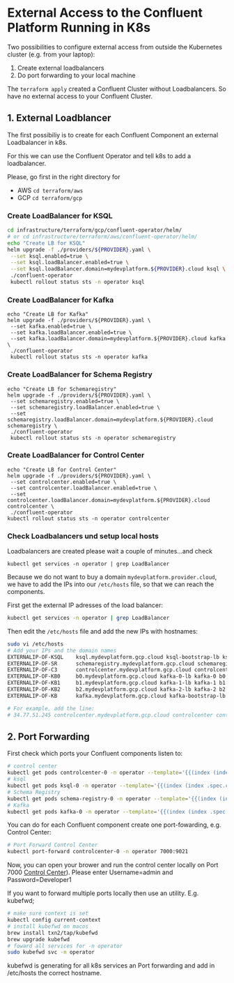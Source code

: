 
# External Access to the Confluent Platform Running in K8s

  Two possibilities to configure external access from outside the Kubernetes cluster (e.g. from your laptop):

  1. Create external loadbalancers
  2. Do port forwarding to your local machine

The `terraform apply` created a Confluent Cluster without Loadbalancers. So have no external access to your Confluent Cluster.

## 1. External Loadblancer

The first possibiliy is to create for each Confluent Component an external Loadbalancer in k8s.

For this we can use the Confluent Operator and tell k8s to add a loadbalancer.

Please, go first in the right directory for
  * AWS `cd terraform/aws`
  * GCP `cd terraform/gcp`

### Create LoadBalancer for KSQL
```bash
cd infrastructure/terraform/gcp/confluent-operator/helm/
# or cd infrastructure/terraform/aws/confluent-operator/helm/
echo "Create LB for KSQL"
helm upgrade -f ./providers/${PROVIDER}.yaml \
 --set ksql.enabled=true \
 --set ksql.loadBalancer.enabled=true \
 --set ksql.loadBalancer.domain=mydevplatform.${PROVIDER}.cloud ksql \
 ./confluent-operator
 kubectl rollout status sts -n operator ksql
```
### Create LoadBalancer for Kafka
```
echo "Create LB for Kafka"
helm upgrade -f ./providers/${PROVIDER}.yaml \
 --set kafka.enabled=true \
 --set kafka.loadBalancer.enabled=true \
 --set kafka.loadBalancer.domain=mydevplatform.${PROVIDER}.cloud kafka \
 ./confluent-operator
 kubectl rollout status sts -n operator kafka
```
### Create LoadBalancer for Schema Registry
```
echo "Create LB for Schemaregistry"
helm upgrade -f ./providers/${PROVIDER}.yaml \
 --set schemaregistry.enabled=true \
 --set schemaregistry.loadBalancer.enabled=true \
 --set schemaregistry.loadBalancer.domain=mydevplatform.${PROVIDER}.cloud schemaregistry \
 ./confluent-operator
 kubectl rollout status sts -n operator schemaregistry
```
### Create LoadBalancer for Control Center
```
echo "Create LB for Control Center"
helm upgrade -f ./providers/${PROVIDER}.yaml \
 --set controlcenter.enabled=true \
 --set controlcenter.loadBalancer.enabled=true \
 --set controlcenter.loadBalancer.domain=mydevplatform.${PROVIDER}.cloud controlcenter \
 ./confluent-operator
kubectl rollout status sts -n operator controlcenter
```
### Check Loadbalancers und setup local hosts
Loadbalancers are created please wait a couple of minutes...and check
```
kubectl get services -n operator | grep LoadBalancer
```
Because we do not want to buy a domain `mydevplatform.provider.cloud`, we have to add the IPs into our `/etc/hosts` file, so that we can reach the components. 

First get the external IP adresses of the load balancer:

```bash
kubectl get services -n operator | grep LoadBalancer
```

Then edit the `/etc/hosts` file and add the new IPs with hostnames:

```bash
sudo vi /etc/hosts
# Add your IPs and the domain names
EXTERNALIP-OF-KSQL    ksql.mydevplatform.gcp.cloud ksql-bootstrap-lb ksql
EXTERNALIP-OF-SR      schemaregistry.mydevplatform.gcp.cloud schemaregistry-bootstrap-lb schemaregistry
EXTERNALIP-OF-C3      controlcenter.mydevplatform.gcp.cloud controlcenter controlcenter-bootstrap-lb
EXTERNALIP-OF-KB0     b0.mydevplatform.gcp.cloud kafka-0-lb kafka-0 b0
EXTERNALIP-OF-KB1     b1.mydevplatform.gcp.cloud kafka-1-lb kafka-1 b1
EXTERNALIP-OF-KB2     b2.mydevplatform.gcp.cloud kafka-2-lb kafka-2 b2
EXTERNALIP-OF-KB      kafka.mydevplatform.gcp.cloud kafka-bootstrap-lb kafka

# For example, add the line:
# 34.77.51.245 controlcenter.mydevplatform.gcp.cloud controlcenter controlcenter-bootstrap-lb
```

## 2. Port Forwarding

First check which ports your Confluent components listen to:

```bash
# control center
kubectl get pods controlcenter-0 -n operator --template='{{(index (index .spec.containers 0).ports 0).containerPort}}{{"\n"}}'
# ksql
kubectl get pods ksql-0 -n operator --template='{{(index (index .spec.containers 0).ports 0).containerPort}}{{"\n"}}'
# Schema Registry
kubectl get pods schema-registry-0 -n operator --template='{{(index (index .spec.containers 0).ports 0).containerPort}}{{"\n"}}'
# Kafka
kubectl get pods kafka-0 -n operator --template='{{(index (index .spec.containers 0).ports 0).containerPort}}{{"\n"}}'
```

You can do for each Confluent component create one port-fowarding, e.g. Control Center:

```bash
# Port Forward Control Center
kubectl port-forward controlcenter-0 -n operator 7000:9021
```

Now, you can open your brower and run the control center locally on Port 7000 [Control Center](http://localhost:7000)). Please enter Username=admin and Password=Developer1

If you want to forward multiple ports locally then use an utility. E.g. kubefwd;

```bash
# make sure context is set
kubectl config current-context
# install kubefwd on macos
brew install txn2/tap/kubefwd
brew upgrade kubefwd
# foward all services for -n operator
sudo kubefwd svc -n operator
```

kubefwd is generating for all k8s services an Port forwarding and add in /etc/hosts the correct hostname.